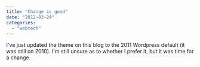 ```yaml
---
title: "Change is good"
date: "2012-03-24"
categories: 
  - "webtech"
---
```


I've just updated the theme on this blog to the 2011 Wordpress default (it was still on 2010). I'm still unsure as to whether I prefer it, but it was time for a change.
